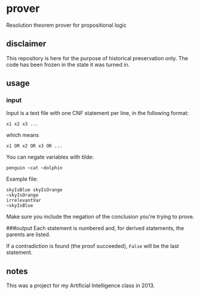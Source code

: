# prover
Resolution theorem prover for propositional logic

## disclaimer
This repository is here for the purpose of historical preservation only. The code has been frozen in the state it was turned in.

## usage

### input
Input is a text file with one CNF statement per line, in the following format:

```
x1 x2 x3 ...
```

which means

```
x1 OR x2 OR x3 OR ...
```

You can negate variables with tilde:

```
penguin ~cat ~dolphin
```

Example file:

```
skyIsBlue skyIsOrange
~skyIsOrange
irrelevantVar
~skyIsBlue
```

Make sure you include the negation of the conclusion you're trying to prove.

###output
Each statement is numbered and, for derived statements, the parents are listed.

If a contradiction is found (the proof succeeded), `False` will be the last statement.

## notes
This was a project for my Artificial Intelligence class in 2013.